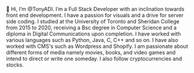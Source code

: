 👋 Hi, I’m @TonyADI. I’m a Full Stack Developer with an inclination towards front end development. I have a passion for visuals and a drive for server side coding. I studied at the University of Toronto and Sheridan College from 2015 to 2020, receiving a Bsc degree in Computer Science and a diploma in Digital Communications upon completion. I have worked with various languages such as Python, Java, C, C++ and so on. I have also worked with CMS's such as Wordpress and Shopify. I am passionate about different forms of media namely movies, books, and video games and intend to direct or write one someday. I also follow cryptocurrencies and stocks.
<!---
TonyADI/TonyADI is a ✨ special ✨ repository because its `README.md` (this file) appears on your GitHub profile.
You can click the Preview link to take a look at your changes.
--->

